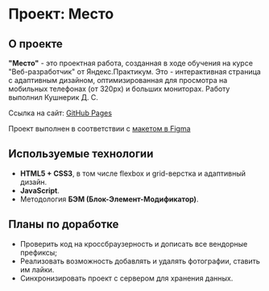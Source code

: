 # Проект: Место
## О проекте
**"Место"** - это проектная работа, созданная в ходе обучения на курсе "Веб-разработчик" от Яндекс.Практикум.  Это - интерактивная страница с адаптивным дизайном, оптимизированная для просмотра на мобильных телефонах (от 320px) и больших мониторах. Работу выполнил Кушнерик Д. С.

Ссылка на сайт: [GitHub Pages](https://dmitrykushnerik.github.io/mesto/index.html)

Проект выполнен в соответствии с [макетом в Figma](https://www.figma.com/file/2cn9N9jSkmxD84oJik7xL7/JavaScript.-Sprint-4?node-id=0%3A1)

## Используемые технологии
* **HTML5 + CSS3**, в том числе flexbox и grid-верстка и адаптивный дизайн.
* **JavaScript**.
* Методология **БЭМ (Блок-Элемент-Модификатор)**.
## Планы по доработке
* Проверить код на кроссбраузерность и дописать все вендорные префиксы;
* Реализовать возможность добавлять и удалять фотографии, ставить им лайки.
* Синхронизировать проект с сервером для хранения данных.